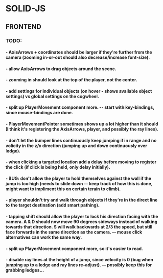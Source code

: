 # SOLID-JS

## FRONTEND

### TODO:

#### - AxisArrows + coordinates should be larger if they're further from the camera (zooming in-or-out should also decrease/increase font-size).

#### - allow AxisArrows to drag objects around the scene.

#### - zooming in should look at the top of the player, not the center.

#### - add settings for individual objects (on hover - shows available object settings) vs global settings on the cogwheel.

#### - split up PlayerMovement component more. -- start with key-bindings, since mouse-bindings are done.

#### - PlayerMovementPointer sometimes shows up a lot higher than it should (I think it's registering the AxisArrows, player, and possibly the ray lines).

#### - don't let the bumper lines continuously keep jumping if in range and no volicity in the z/x direction (jumping up and down continuously over ledge).

#### - when clicking a targeted location add a delay before moving to register the click (if click is being held, only delay initially).

#### - BUG: don't allow the player to hold themselves against the wall if the jump is too high (needs to slide down -- keep track of how this is done, might want to impliment this on certain terain to climb).

#### - player shouldn't try and walk through objects if they're in the direct line to the target destination (add smart pathing).

#### - tapping shift should allow the player to lock his direction facing with the camera. A & D should now move 90 degrees sideways instead of walking towards that direction. S will walk backwards at 2/3 the speed, but still face forwards in the same direction as the camera. -- mouse click alternatives can work the same way.

#### - split up PlayerMovement component more, so it's easier to read.

#### - disable ray lines at the height of a jump, since velocity is 0 (bug when jumping up to a ledge and ray lines re-adjust). -- possibly keep this for grabbing ledges...
